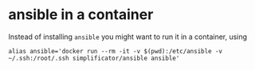 # ansible in a container

Instead of installing `ansible` you might want to run it in a container, using 

```
alias ansible='docker run --rm -it -v $(pwd):/etc/ansible -v ~/.ssh:/root/.ssh simplificator/ansible ansible'
```
